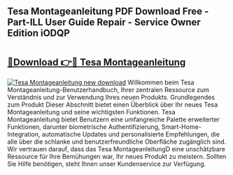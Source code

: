 ## Tesa Montageanleitung PDF Download Free - Part-ILL User Guide Repair - Service Owner Edition iODQP

# <h2><a href="http://df8ahkr.blite.top/?on=Tesa+Montageanleitung">🔗Download 👉🔴 Tesa Montageanleitung</a></h2>

[![Tesa Montageanleitung new download](https://i.imgur.com/lujVjoI.png)](http://df8ahkr.blite.top/?on=Tesa+Montageanleitung)
Willkommen beim Tesa Montageanleitung-Benutzerhandbuch, Ihrer zentralen Ressource zum Verständnis und zur Verwendung Ihres neuen Produkts. Grundlegendes zum Produkt Dieser Abschnitt bietet einen Überblick über Ihr neues Tesa Montageanleitung und seine wichtigsten Funktionen. Tesa Montageanleitung bietet Benutzern eine umfangreiche Palette erweiterter Funktionen, darunter biometrische Authentifizierung, Smart-Home-Integration, automatische Updates und personalisierte Empfehlungen, die alle über die schlanke und benutzerfreundliche Oberfläche zugänglich sind. Wir vertrauen darauf, dass das Tesa MontageanleitungD eine unschätzbare Ressource für Ihre Bemühungen war, Ihr neues Produkt zu meistern. Sollten Sie Hilfe benötigen, steht Ihnen unser Kundenservice zur Verfügung.
